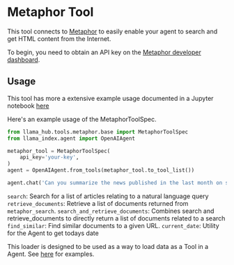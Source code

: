 # Metaphor Tool

This tool connects to [Metaphor](https://metaphor.systems/) to easily enable
your agent to search and get HTML content from the Internet.

To begin, you need to obtain an API key on the [Metaphor developer dashboard](https://dashboard.metaphor.systems).

## Usage

This tool has more a extensive example usage documented in a Jupyter notebook [here](https://github.com/emptycrown/llama-hub/tree/main/llama_hub/tools/notebooks/metaphor.ipynb)

Here's an example usage of the MetaphorToolSpec.

```python
from llama_hub.tools.metaphor.base import MetaphorToolSpec
from llama_index.agent import OpenAIAgent

metaphor_tool = MetaphorToolSpec(
    api_key='your-key',
)
agent = OpenAIAgent.from_tools(metaphor_tool.to_tool_list())

agent.chat('Can you summarize the news published in the last month on superconductors')
```

`search`: Search for a list of articles relating to a natural language query
`retrieve_documents`: Retrieve a list of documents returned from `metaphor_search`.
`search_and_retrieve_documents`: Combines search and retrieve_documents to directly return a list of documents related to a search
`find_similar`: Find similar documents to a given URL.
`current_date`: Utility for the Agent to get todays date

This loader is designed to be used as a way to load data as a Tool in a Agent. See [here](https://github.com/emptycrown/llama-hub/tree/main) for examples.
